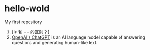 # hello-wold
My first repository

1. [is 和 == 的区别？]
2. [OpenAI's ChatGPT](https://openai.com/blog/chatgpt/) is an AI language model capable of answering questions and generating human-like text.


